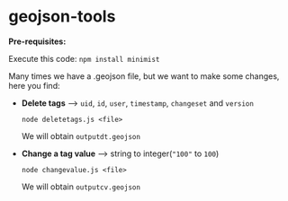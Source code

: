 # geojson-tools

**Pre-requisites:**

Execute this code: `npm install minimist`

Many times we have a .geojson file, but we want to make some changes, here you find:

- **Delete tags**  --> `uid`, `id`, `user`, `timestamp`, `changeset` and `version`

  `node deletetags.js <file>`

  We will obtain `outputdt.geojson`	

- **Change a tag value** --> string to integer(`"100"` to `100`)

  `node changevalue.js <file>`

  We will obtain `outputcv.geojson`	


